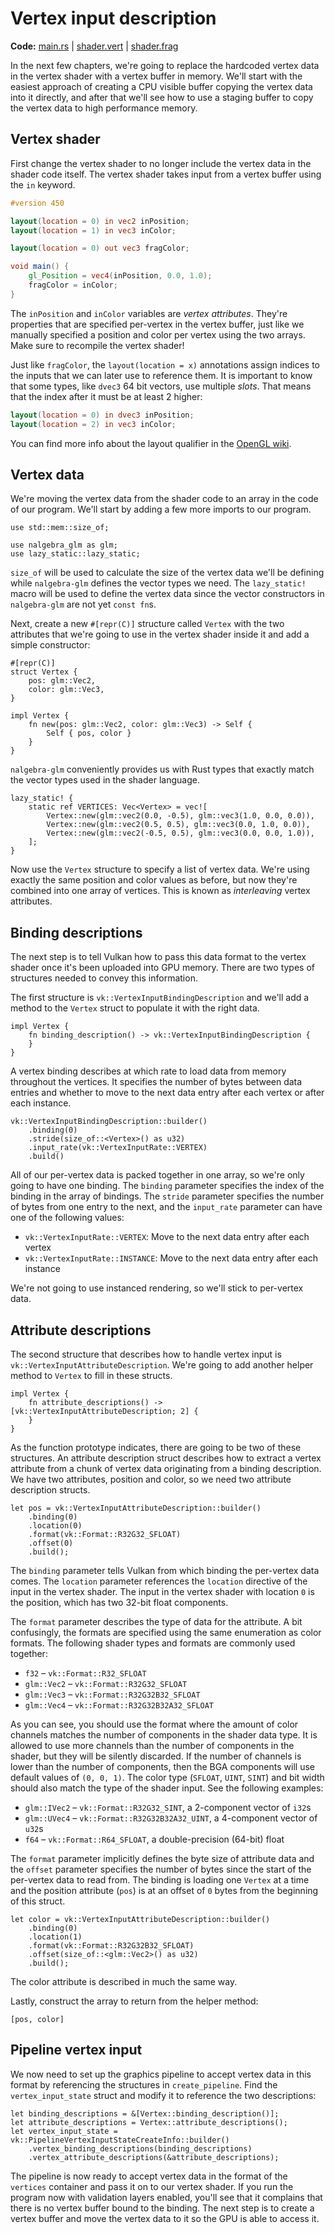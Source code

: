# Vertex input description

**Code:** [main.rs](https://github.com/KyleMayes/vulkanalia/tree/master/tutorial/src/17_vertex_input.rs) | [shader.vert](https://github.com/KyleMayes/vulkanalia/tree/master/tutorial/shaders/17/shader.vert) | [shader.frag](https://github.com/KyleMayes/vulkanalia/tree/master/tutorial/shaders/17/shader.frag)

In the next few chapters, we're going to replace the hardcoded vertex data in the vertex shader with a vertex buffer in memory. We'll start with the easiest approach of creating a CPU visible buffer copying the vertex data into it directly, and after that we'll see how to use a staging buffer to copy the vertex data to high performance memory.

## Vertex shader

First change the vertex shader to no longer include the vertex data in the shader code itself. The vertex shader takes input from a vertex buffer using the `in` keyword.

```glsl
#version 450

layout(location = 0) in vec2 inPosition;
layout(location = 1) in vec3 inColor;

layout(location = 0) out vec3 fragColor;

void main() {
    gl_Position = vec4(inPosition, 0.0, 1.0);
    fragColor = inColor;
}
```

The `inPosition` and `inColor` variables are *vertex attributes*. They're properties that are specified per-vertex in the vertex buffer, just like we manually specified a position and color per vertex using the two arrays. Make sure to recompile the vertex shader!

Just like `fragColor`, the `layout(location = x)` annotations assign indices to the inputs that we can later use to reference them. It is important to know that some types, like `dvec3` 64 bit vectors, use multiple *slots*. That means that the index after it must be at least 2 higher:

```glsl
layout(location = 0) in dvec3 inPosition;
layout(location = 2) in vec3 inColor;
```

You can find more info about the layout qualifier in the [OpenGL wiki](https://www.khronos.org/opengl/wiki/Layout_Qualifier_(GLSL)).

## Vertex data

We're moving the vertex data from the shader code to an array in the code of our program. We'll start by adding a few more imports to our program.

```rust,noplaypen
use std::mem::size_of;

use nalgebra_glm as glm;
use lazy_static::lazy_static;
```

`size_of` will be used to calculate the size of the vertex data we'll be defining while `nalgebra-glm` defines the vector types we need. The `lazy_static!` macro will be used to define the vertex data since the vector constructors in `nalgebra-glm` are not yet `const fn`s.

Next, create a new `#[repr(C)]` structure called `Vertex` with the two attributes that we're going to use in the vertex shader inside it and add a simple constructor:

```rust,noplaypen
#[repr(C)]
struct Vertex {
    pos: glm::Vec2,
    color: glm::Vec3,
}

impl Vertex {
    fn new(pos: glm::Vec2, color: glm::Vec3) -> Self {
        Self { pos, color }
    }
}
```

`nalgebra-glm` conveniently provides us with Rust types that exactly match the vector types used in the shader language.

```rust,noplaypen
lazy_static! {
    static ref VERTICES: Vec<Vertex> = vec![
        Vertex::new(glm::vec2(0.0, -0.5), glm::vec3(1.0, 0.0, 0.0)),
        Vertex::new(glm::vec2(0.5, 0.5), glm::vec3(0.0, 1.0, 0.0)),
        Vertex::new(glm::vec2(-0.5, 0.5), glm::vec3(0.0, 0.0, 1.0)),
    ];
}
```

Now use the `Vertex` structure to specify a list of vertex data. We're using exactly the same position and color values as before, but now they're combined into one array of vertices. This is known as *interleaving* vertex attributes.

## Binding descriptions

The next step is to tell Vulkan how to pass this data format to the vertex shader once it's been uploaded into GPU memory. There are two types of structures needed to convey this information.

The first structure is `vk::VertexInputBindingDescription` and we'll add a method to the `Vertex` struct to populate it with the right data.

```rust,noplaypen
impl Vertex {
    fn binding_description() -> vk::VertexInputBindingDescription {
    }
}
```

A vertex binding describes at which rate to load data from memory throughout the vertices. It specifies the number of bytes between data entries and whether to move to the next data entry after each vertex or after each instance.

```rust,noplaypen
vk::VertexInputBindingDescription::builder()
    .binding(0)
    .stride(size_of::<Vertex>() as u32)
    .input_rate(vk::VertexInputRate::VERTEX)
    .build()
```

All of our per-vertex data is packed together in one array, so we're only going to have one binding. The `binding` parameter specifies the index of the binding in the array of bindings. The `stride` parameter specifies the number of bytes from one entry to the next, and the `input_rate` parameter can have one of the following values:

* `vk::VertexInputRate::VERTEX`: Move to the next data entry after each vertex
* `vk::VertexInputRate::INSTANCE`: Move to the next data entry after each instance

We're not going to use instanced rendering, so we'll stick to per-vertex data.

## Attribute descriptions

The second structure that describes how to handle vertex input is `vk::VertexInputAttributeDescription`. We're going to add another helper method to `Vertex` to fill in these structs.

```rust,noplaypen
impl Vertex {
    fn attribute_descriptions() -> [vk::VertexInputAttributeDescription; 2] {
    }
}
```

As the function prototype indicates, there are going to be two of these structures. An attribute description struct describes how to extract a vertex attribute from a chunk of vertex data originating from a binding description. We have two attributes, position and color, so we need two attribute description structs.

```rust,noplaypen
let pos = vk::VertexInputAttributeDescription::builder()
    .binding(0)
    .location(0)
    .format(vk::Format::R32G32_SFLOAT)
    .offset(0)
    .build();
```

The `binding` parameter tells Vulkan from which binding the per-vertex data comes. The `location` parameter references the `location` directive of the input in the vertex shader. The input in the vertex shader with location `0` is the position, which has two 32-bit float components.

The `format` parameter describes the type of data for the attribute. A bit confusingly, the formats are specified using the same enumeration as color formats. The following shader types and formats are commonly used together:

* `f32` &ndash; `vk::Format::R32_SFLOAT`&nbsp;
* `glm::Vec2` &ndash; `vk::Format::R32G32_SFLOAT`&nbsp;
* `glm::Vec3` &ndash; `vk::Format::R32G32B32_SFLOAT`&nbsp;
* `glm::Vec4` &ndash; `vk::Format::R32G32B32A32_SFLOAT`&nbsp;

As you can see, you should use the format where the amount of color channels matches the number of components in the shader data type. It is allowed to use more channels than the number of components in the shader, but they will be silently discarded. If the number of channels is lower than the number of components, then the BGA components will use default values of `(0, 0, 1)`. The color type (`SFLOAT`, `UINT`, `SINT`) and bit width should also match the type of the shader input. See the following examples:

* `glm::IVec2` &ndash; `vk::Format::R32G32_SINT`, a 2-component vector of `i32`s
* `glm::UVec4` &ndash; `vk::Format::R32G32B32A32_UINT`, a 4-component vector of `u32`s
* `f64` &ndash; `vk::Format::R64_SFLOAT`, a double-precision (64-bit) float

The `format` parameter implicitly defines the byte size of attribute data and the `offset` parameter specifies the number of bytes since the start of the per-vertex data to read from. The binding is loading one `Vertex` at a time and the position attribute (`pos`) is at an offset of `0` bytes from the beginning of this struct.

```rust,noplaypen
let color = vk::VertexInputAttributeDescription::builder()
    .binding(0)
    .location(1)
    .format(vk::Format::R32G32B32_SFLOAT)
    .offset(size_of::<glm::Vec2>() as u32)
    .build();
```

The color attribute is described in much the same way.

Lastly, construct the array to return from the helper method:

```rust,noplaypen
[pos, color]
```

## Pipeline vertex input

We now need to set up the graphics pipeline to accept vertex data in this format by referencing the structures in `create_pipeline`. Find the `vertex_input_state` struct and modify it to reference the two descriptions:

```rust,noplaypen
let binding_descriptions = &[Vertex::binding_description()];
let attribute_descriptions = Vertex::attribute_descriptions();
let vertex_input_state = vk::PipelineVertexInputStateCreateInfo::builder()
    .vertex_binding_descriptions(binding_descriptions)
    .vertex_attribute_descriptions(&attribute_descriptions);
```

The pipeline is now ready to accept vertex data in the format of the `vertices` container and pass it on to our vertex shader. If you run the program now with validation layers enabled, you'll see that it complains that there is no vertex buffer bound to the binding. The next step is to create a vertex buffer and move the vertex data to it so the GPU is able to access it.

